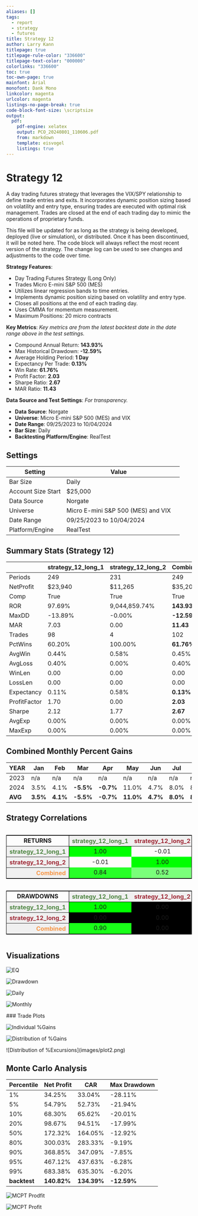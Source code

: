 ```yaml
---
aliases: []
tags: 
  - report
  - strategy
  - futures
title: Strategy 12
author: Larry Kann
titlepage: true
titlepage-rule-color: "336600"
titlepage-text-color: "000000"
colorlinks: "336600"
toc: true
toc-own-page: true
mainfont: Arial
monofont: Dank Mono
linkcolor: magenta
urlcolor: magenta
listings-no-page-break: true
code-block-font-size: \scriptsize
output:
  pdf:
    pdf-engine: xelatex
    output: PCO_20240801_110606.pdf
    from: markdown
    template: eisvogel
    listings: true
---
```

# Strategy 12

A day trading futures strategy that leverages the VIX/SPY relationship to define trade entries and exits. It incorporates dynamic position sizing based on volatility and entry type, ensuring trades are executed with optimal risk management. Trades are closed at the end of each trading day to mimic the operations of proprietary funds.

This file will be updated for as long as the strategy is being developed, deployed (live or simulation), or distributed. Once it has been discontinued, it will be noted here. The code block will always reflect the most recent version of the strategy. The change log can be used to see changes and adjustments to the code over time.

**Strategy Features**:

- Day Trading Futures Strategy (Long Only)
- Trades Micro E-mini S&P 500 (MES)
- Utilizes linear regression bands to time entries.
- Implements dynamic position sizing based on volatility and entry type.
- Closes all positions at the end of each trading day.
- Uses CMMA for momentum measurement.
- Maximum Positions: 20 micro contracts

**Key Metrics**: _Key metrics are from the latest backtest date in the date range above in the test settings._

- Compound Annual Return: **143.93%**
- Max Historical Drawdown: **-12.59%**
- Average Holding Period: **1 Day**
- Expectancy Per Trade: **0.13%**
- Win Rate: **61.76%**
- Profit Factor: **2.03**
- Sharpe Ratio: **2.67**
- MAR Ratio: **11.43**

**Data Source and Test Settings**: _For transparency._

- **Data Source**: Norgate
- **Universe**: Micro E-mini S&P 500 (MES) and VIX
- **Date Range**: 09/25/2023 to 10/04/2024
- **Bar Size**: Daily
- **Backtesting Platform/Engine**: RealTest

## Settings

| Setting            | Value                              |     |
| ------------------ | ---------------------------------- | --- |
| Bar Size           | Daily                              |     |
| Account Size Start | $25,000                            |     |
| Data Source        | Norgate                            |     |
| Universe           | Micro E-mini S&P 500 (MES) and VIX |     |
| Date Range         | 09/25/2023 to 10/04/2024           |     |
| Platform/Engine    | RealTest                           |     |

## Summary Stats (Strategy 12)

|              | strategy_12_long_1 | strategy_12_long_2 | Combined    |
| ------------ | ------------------ | ------------------ | ----------- |
| Periods      | 249                | 231                | 249         |
| NetProfit    | $23,940            | $11,265            | $35,205     |
| Comp         | True               | True               | True        |
| ROR          | 97.69%             | 9,044,859.74%      | **143.93%** |
| MaxDD        | -13.89%            | -0.00%             | **-12.59%** |
| MAR          | 7.03               | 0.00               | **11.43**   |
| Trades       | 98                 | 4                  | 102         |
| PctWins      | 60.20%             | 100.00%            | **61.76%**  |
| AvgWin       | 0.44%              | 0.58%              | 0.45%       |
| AvgLoss      | 0.40%              | 0.00%              | 0.40%       |
| WinLen       | 0.00               | 0.00               | 0.00        |
| LossLen      | 0.00               | 0.00               | 0.00        |
| Expectancy   | 0.11%              | 0.58%              | **0.13%**   |
| ProfitFactor | 1.70               | 0.00               | **2.03**    |
| Sharpe       | 2.12               | 1.77               | **2.67**    |
| AvgExp       | 0.00%              | 0.00%              | 0.00%       |
| MaxExp       | 0.00%              | 0.00%              | 0.00%       |

## Combined Monthly Percent Gains

| YEAR | Jan  | Feb  | Mar    | Apr    | May   | Jun  | Jul  | Aug  | Sep    | Oct    | Nov    | Dec    | **TOTAL** | MaxDD   |
| ---- | ---- | ---- | ------ | ------ | ----- | ---- | ---- | ---- | ------ | ------ | ------ | ------ | -------- | ------- |
| 2023 | n/a  | n/a  | n/a    | n/a    | n/a   | n/a  | n/a  | n/a  | 0.0%   | 13.8%  | 28.9%  | 19.5%  | **75.3%** | -3.8%   |
| 2024 | 3.5% | 4.1% | **-5.5%** | **-0.7%** | 11.0% | 4.7% | 8.0% | 8.5% | **-0.2%** | 0.0%   | n/a    | n/a    | **37.4%** | -12.6%  |
| **AVG** | **3.5%** | **4.1%** | **-5.5%** | **-0.7%** | **11.0%** | **4.7%** | **8.0%** | **8.5%** | **-0.1%** | **6.9%** | **28.9%** | **19.5%** | **56.3%** | **-8.2%** |

## Strategy Correlations

<div style='overflow-x:auto'>
<table class='w3-table' style='border:1px solid black'>
  <tr style='border-bottom:1px solid black'>
    <td style='border-right:1px solid black;text-align:center'><b>RETURNS</b></td>
    <th scope='col' bgcolor="#F0F0F0" style='text-align:center;color:#4E8542'>strategy_12_long_1</th>
    <th scope='col' bgcolor="#F0F0F0" style='text-align:center;color:#9F2936'>strategy_12_long_2</th>
    <th scope='col' bgcolor="#F0F0F0" style='text-align:center;color:#F79646'>Combined</th>
  </tr>
  <tr>
    <th scope='row' bgcolor="#F0F0F0" style='text-align:right;border-right:1px solid black;color:#4E8542'>strategy_12_long_1</th>
    <td bgcolor="#00FF00" style='text-align:center'>1.00</td>
    <td bgcolor="#FFFBFB" style='text-align:center'>-0.01</td>
    <td bgcolor="#28FF28" style='text-align:center'>0.84</td>
  </tr>
  <tr>
    <th scope='row' bgcolor="#F0F0F0" style='text-align:right;border-right:1px solid black;color:#9F2936'>strategy_12_long_2</th>
    <td bgcolor="#FFFBFB" style='text-align:center'>-0.01</td>
    <td bgcolor="#00FF00" style='text-align:center'>1.00</td>
    <td bgcolor="#7AFF7A" style='text-align:center'>0.52</td>
  </tr>
  <tr>
    <th scope='row' bgcolor="#F0F0F0" style='text-align:right;border-right:1px solid black;color:#F79646'>Combined</th>
    <td bgcolor="#28FF28" style='text-align:center'>0.84</td>
    <td bgcolor="#7AFF7A" style='text-align:center'>0.52</td>
    <td bgcolor="#00FF00" style='text-align:center'>1.00</td>
  </tr>
</table>
</div>

<!-- Add a blank line here to separate blocks -->

<div style='overflow-x:auto'>
<table class='w3-table' style='border:1px solid black'>
  <tr style='border-bottom:1px solid black'>
    <td style='border-right:1px solid black;text-align:center'><b>DRAWDOWNS</b></td>
    <th scope='col' bgcolor="#F0F0F0" style='text-align:center;color:#4E8542'>strategy_12_long_1</th>
    <th scope='col' bgcolor="#F0F0F0" style='text-align:center;color:#9F2936'>strategy_12_long_2</th>
    <th scope='col' bgcolor="#F0F0F0" style='text-align:center;color:#F79646'>Combined</th>
  </tr>
  <tr>
    <th scope='row' bgcolor="#F0F0F0" style='text-align:right;border-right:1px solid black;color:#4E8542'>strategy_12_long_1</th>
    <td bgcolor="#00FF00" style='text-align:center'>1.00</td>
    <td bgcolor="#000000" style='text-align:center'>0.00</td>
    <td bgcolor="#19FF19" style='text-align:center'>0.90</td>
  </tr>
  <tr>
    <th scope='row' bgcolor="#F0F0F0" style='text-align:right;border-right:1px solid black;color:#9F2936'>strategy_12_long_2</th>
    <td bgcolor="#000000" style='text-align:center'>0.00</td>
    <td bgcolor="#000000" style='text-align:center'>0.00</td>
    <td bgcolor="#000000" style='text-align:center'>0.00</td>
  </tr>
  <tr>
    <th scope='row' bgcolor="#F0F0F0" style='text-align:right;border-right:1px solid black;color:#F79646'>Combined</th>
    <td bgcolor="#19FF19" style='text-align:center'>0.90</td>
    <td bgcolor="#000000" style='text-align:center'>0.00</td>
    <td bgcolor="#00FF00" style='text-align:center'>1.00</td>
  </tr>
</table>
</div>

<!-- End of HTML block -->

## Visualizations


![EQ](images/graph2.png)


![Drawdown](images/graph3.png)
<div style="page-break-after: always;"></div>

![Daily](images/graph5.png)

![Monthly](images/graph7.png)
<div style="page-break-after: always;"></div>
### Trade Plots


![Individual %Gains](images/plot0.png)


![Distribution of %Gains](images/plot1.png)
<div style="page-break-after: always;"></div>
![Distribution of %Excursions](images/plot2.png)

## Monte Carlo Analysis

| Percentile | Net Profit | CAR      | Max Drawdown |
|------------|------------|----------|--------------|
| 1%         | 34.25%     | 33.04%   | -28.11%      |
| 5%         | 54.79%     | 52.73%   | -21.94%      |
| 10%        | 68.30%     | 65.62%   | -20.01%      |
| 20%        | 98.67%     | 94.51%   | -17.99%      |
| 50%        | 172.32%    | 164.05%  | -12.92%      |
| 80%        | 300.03%    | 283.33%  | -9.19%       |
| 90%        | 368.85%    | 347.09%  | -7.85%       |
| 95%        | 467.12%    | 437.63%  | -6.28%       |
| 99%        | 683.38%    | 635.30%  | -6.20%       |
| **backtest** | **140.82%** | **134.39%** | **-12.59%** |


![MCPT Prodfit](images/plot4.png)

![MCPT Profit](images/plot5.png)


